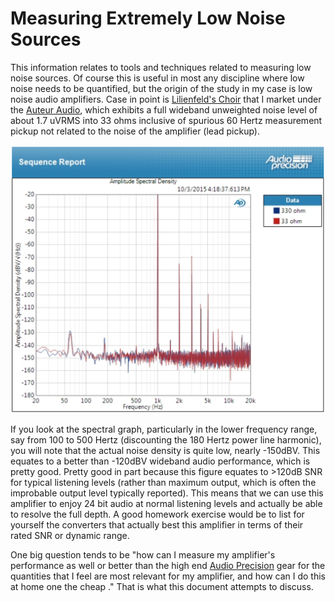 # Measuring Extremely Low Noise Sources

This information relates to tools and techniques related to measuring low noise sources.  Of course 
this is useful in most any discipline where low noise needs to be quantified, but the origin of the 
study in my case is low noise audio amplifiers.  Case in point is [Lilienfeld's Choir](http://auteuraudio.com/lilienfelds-choir) 
that I market under the [Auteur Audio](http://auteuraudio.com/), which exhibits a full wideband
unweighted noise level of about 1.7 uVRMS into 33 ohms inclusive of spurious 60 Hertz measurement
pickup not related to the noise of the amplifier (lead pickup).

![Lilienfeld's Choir Spectral Density](LilienfeldsChoirSpectralDensity.png)

If you look at the spectral graph, particularly in the lower frequency range, say from 100 to 500 Hertz
(discounting the 180 Hertz power line harmonic), you will note that the actual noise density is 
quite low, nearly -150dBV.  This equates to a better than -120dBV wideband audio performance, which
is pretty good.  Pretty good in part because this figure equates to >120dB SNR for typical listening 
levels (rather than maximum output, which is often the improbable output level typically reported).  This means
that we can use this amplifier to enjoy 24 bit audio at normal listening levels and actually be able to 
resolve the full depth.  A good homework exercise would be to list for yourself the converters that actually 
best this amplifier in terms of their rated SNR or dynamic range.  

One big question tends to be "how can I measure my amplifier's performance as well or better than the high 
end [Audio Precision](https://www.ap.com/) gear for the quantities that I feel are most relevant for my 
amplifier, and how can I do this at home one the cheap ."  That is what this document attempts to discuss.  




